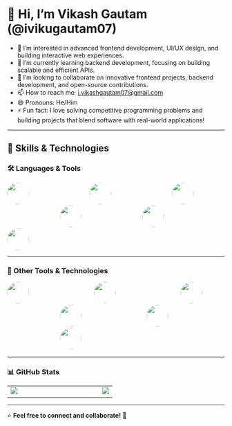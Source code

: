 # 👋 Hi, I’m Vikash Gautam (@ivikugautam07)  
- 👀 I’m interested in advanced frontend development, UI/UX design, and building interactive web experiences.  
- 🌱 I’m currently learning backend development, focusing on building scalable and efficient APIs.  
- 💞️ I’m looking to collaborate on innovative frontend projects, backend development, and open-source contributions.  
- 📫 How to reach me: i.vikashgautam07@gmail.com  
- 😄 Pronouns: He/Him  
- ⚡ Fun fact: I love solving competitive programming problems and building projects that blend software with real-world applications!  

---

## 🚀 Skills & Technologies  

### 🛠️ Languages & Tools  

<p align="left">
  <img src="https://cdn.jsdelivr.net/gh/devicons/devicon/icons/html5/html5-original.svg" width="50" height="50" style="border-radius:50%; margin-right: 15px;"/>
  &nbsp;&nbsp;&nbsp;&nbsp;&nbsp;&nbsp;&nbsp;&nbsp;&nbsp;&nbsp&nbsp;&nbsp;&nbsp;&nbsp;&nbsp;&nbsp;&nbsp;&nbsp;&nbsp;&nbsp&nbsp;&nbsp;&nbsp;&nbsp;&nbsp&nbsp;&nbsp;&nbsp;&nbsp;&nbsp;
  <img src="https://cdn.jsdelivr.net/gh/devicons/devicon/icons/css3/css3-original.svg" width="50" height="50" style="border-radius:50%; margin-right: 15px;"/>
  &nbsp;&nbsp;&nbsp;&nbsp;&nbsp;&nbsp;&nbsp;&nbsp;&nbsp;&nbsp&nbsp;&nbsp;&nbsp;&nbsp;&nbsp;&nbsp;&nbsp;&nbsp;&nbsp;&nbsp&nbsp;&nbsp;&nbsp;&nbsp;&nbsp&nbsp;&nbsp;&nbsp;&nbsp;&nbsp;
  <img src="https://cdn.jsdelivr.net/gh/devicons/devicon/icons/javascript/javascript-original.svg" width="50" height="50" style="border-radius:50%; margin-right: 15px;"/>
  &nbsp;&nbsp;&nbsp;&nbsp;&nbsp;&nbsp;&nbsp;&nbsp;&nbsp;&nbsp&nbsp;&nbsp;&nbsp;&nbsp;&nbsp;&nbsp;&nbsp;&nbsp;&nbsp;&nbsp&nbsp;&nbsp;&nbsp;&nbsp;&nbsp&nbsp;&nbsp;&nbsp;&nbsp;&nbsp;
  <img src="https://cdn.jsdelivr.net/gh/devicons/devicon/icons/react/react-original.svg" width="50" height="50" style="border-radius:50%; margin-right: 15px;"/>
  &nbsp;&nbsp;&nbsp;&nbsp;&nbsp;&nbsp;&nbsp;&nbsp;&nbsp;&nbsp&nbsp;&nbsp;&nbsp;&nbsp;&nbsp;&nbsp;&nbsp;&nbsp;&nbsp;&nbsp&nbsp;&nbsp;&nbsp;&nbsp;&nbsp&nbsp;&nbsp;&nbsp;&nbsp;&nbsp;
  <img src="https://cdn.jsdelivr.net/gh/devicons/devicon/icons/nodejs/nodejs-original.svg" width="50" height="50" style="border-radius:50%; margin-right: 15px;"/>
  &nbsp;&nbsp;&nbsp;&nbsp;&nbsp;&nbsp;&nbsp;&nbsp;&nbsp;&nbsp&nbsp;&nbsp;&nbsp;&nbsp;&nbsp;&nbsp;&nbsp;&nbsp;&nbsp;&nbsp&nbsp;&nbsp;&nbsp;&nbsp;&nbsp&nbsp;&nbsp;&nbsp;&nbsp;&nbsp;
  <img src="https://cdn.jsdelivr.net/gh/devicons/devicon/icons/cplusplus/cplusplus-original.svg" width="50" height="50" style="border-radius:50%;"/>
</p>


---

### 🌟 Other Tools & Technologies  

<p align="left">
  <img src="https://cdn.jsdelivr.net/gh/devicons/devicon/icons/git/git-original.svg" width="50" height="50" style="border-radius:50%; margin-right: 25px;"/>
  &nbsp;&nbsp;&nbsp;&nbsp;&nbsp;&nbsp;&nbsp;&nbsp;&nbsp;&nbsp&nbsp;&nbsp;&nbsp;&nbsp;&nbsp;&nbsp;&nbsp;&nbsp;&nbsp;&nbsp&nbsp;&nbsp;&nbsp;&nbsp;&nbsp&nbsp;&nbsp;&nbsp;&nbsp;&nbsp;
  <img src="https://cdn.jsdelivr.net/gh/devicons/devicon/icons/github/github-original.svg" width="50" height="50" style="border-radius:50%; margin-right: 25px;"/>
  &nbsp;&nbsp;&nbsp;&nbsp;&nbsp;&nbsp;&nbsp;&nbsp;&nbsp;&nbsp&nbsp;&nbsp;&nbsp;&nbsp;&nbsp;&nbsp;&nbsp;&nbsp;&nbsp;&nbsp&nbsp;&nbsp;&nbsp;&nbsp;&nbsp&nbsp;&nbsp;&nbsp;&nbsp;&nbsp;
  <img src="https://cdn.jsdelivr.net/gh/devicons/devicon/icons/figma/figma-original.svg" width="50" height="50" style="border-radius:50%; margin-right: 25px;"/>
  &nbsp;&nbsp;&nbsp;&nbsp;&nbsp;&nbsp;&nbsp;&nbsp;&nbsp;&nbsp&nbsp;&nbsp;&nbsp;&nbsp;&nbsp;&nbsp;&nbsp;&nbsp;&nbsp;&nbsp&nbsp;&nbsp;&nbsp;&nbsp;&nbsp&nbsp;&nbsp;&nbsp;&nbsp;&nbsp;
  <img src="https://cdn.jsdelivr.net/gh/devicons/devicon/icons/vscode/vscode-original.svg" width="50" height="50" style="border-radius:50%; margin-right: 25px;"/>
  &nbsp;&nbsp;&nbsp;&nbsp;&nbsp;&nbsp;&nbsp;&nbsp;&nbsp;&nbsp&nbsp;&nbsp;&nbsp;&nbsp;&nbsp;&nbsp;&nbsp;&nbsp;&nbsp;&nbsp&nbsp;&nbsp;&nbsp;&nbsp;&nbsp&nbsp;&nbsp;&nbsp;&nbsp;&nbsp;
  <img src="https://cdn.jsdelivr.net/gh/devicons/devicon/icons/mysql/mysql-original.svg" width="50" height="50" style="border-radius:50%; margin-right: 25px;"/>
  &nbsp;&nbsp;&nbsp;&nbsp;&nbsp;&nbsp;&nbsp;&nbsp;&nbsp;&nbsp&nbsp;&nbsp;&nbsp;&nbsp;&nbsp;&nbsp;&nbsp;&nbsp;&nbsp;&nbsp&nbsp;&nbsp;&nbsp;&nbsp;&nbsp&nbsp;&nbsp;&nbsp;&nbsp;&nbsp;
  <img src="https://cdn.jsdelivr.net/gh/devicons/devicon/icons/docker/docker-original.svg" width="50" height="50" style="border-radius:50%;"/>
</p>






---

### 📊 GitHub Stats  
<table>
  <tr>
    <td>
      <img src="https://github-readme-stats.vercel.app/api?username=ivikugautam07&show_icons=true&theme=radical" />
      &nbsp;&nbsp;&nbsp;&nbsp;&nbsp&nbsp;&nbsp;&nbsp;&nbsp;&nbsp&nbsp;&nbsp;&nbsp;&nbsp;&nbsp&nbsp;&nbsp;&nbsp;&nbsp;&nbsp;
    </td>
    <td>
      &nbsp;&nbsp;&nbsp;&nbsp;&nbsp&nbsp;&nbsp;&nbsp;&nbsp;&nbsp&nbsp;&nbsp;&nbsp;&nbsp;&nbsp&nbsp;&nbsp;&nbsp;&nbsp;&nbsp;
      <img src="https://github-readme-stats.vercel.app/api/top-langs/?username=ivikugautam07&layout=compact&theme=radical" />
    </td>
  </tr>
</table>

---

⭐ **Feel free to connect and collaborate!** 🚀  



<!---
ivikugautam07/ivikugautam07 is a ✨ special ✨ repository because its `README.md` (this file) appears on your GitHub profile.
You can click the Preview link to take a look at your changes.
--->
